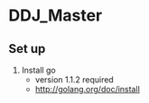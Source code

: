 DDJ_Master
==========

## Set up
1. Install go 
	- version 1.1.2 required
	- http://golang.org/doc/install
